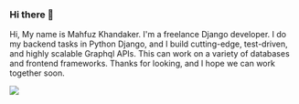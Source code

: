 ### Hi there 👋

Hi, My name is Mahfuz Khandaker. I'm a freelance Django developer. I do my backend tasks in Python Django, and I build cutting-edge, test-driven, and highly scalable Graphql APIs. This can work on a variety of databases and frontend frameworks. Thanks for looking, and I hope we can work together soon.

![](https://www.canva.com/design/DAFMsvpBhGM/OooOoVpbDjSBYEe_W2wVFQ/edit?utm_content=DAFMsvpBhGM&utm_campaign=designshare&utm_medium=link2&utm_source=sharebutton)

<!--
**MahfuzKhandaker/MahfuzKhandaker** is a ✨ _special_ ✨ repository because its `README.md` (this file) appears on your GitHub profile.

Here are some ideas to get you started:

- 🔭 I’m currently working on ...
- 🌱 I’m currently learning ...
- 👯 I’m looking to collaborate on ...
- 🤔 I’m looking for help with ...
- 💬 Ask me about ...
- 📫 How to reach me: ...
- 😄 Pronouns: ...
- ⚡ Fun fact: ...
-->
